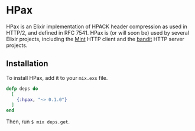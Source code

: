 # HPax

HPax is an Elixir implementation of HPACK header compression as used in HTTP/2, 
and defined in RFC 7541. HPax is (or will soon be) used by several Elixir projects, 
including the [Mint](https://github.com/elixir-mint/mint) HTTP client and the
[bandit](https://github.com/mtrudel/bandit) HTTP server projects.

## Installation

To install HPax, add it to your `mix.exs` file.

```elixir
defp deps do
  [
    {:hpax, "~> 0.1.0"}
  ]
end
```

Then, run `$ mix deps.get`.

